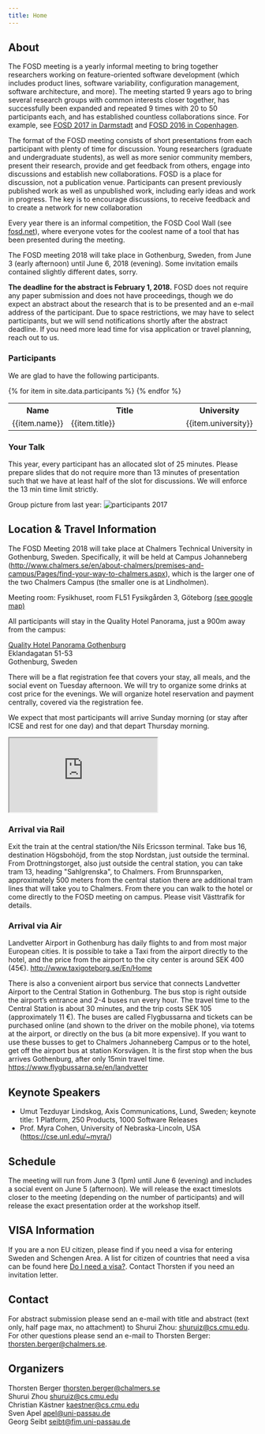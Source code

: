 ```yaml
---
title: Home
---
```

## About
The FOSD meeting is a yearly informal meeting to bring together researchers working on feature-oriented software development (which includes product lines, software variability, configuration management, software architecture, and more).
The meeting started 9 years ago to bring several research groups with common interests closer together, has successfully been expanded and repeated 9 times with 20 to 50 participants each, and has established countless collaborations since. For example, see [FOSD 2017 in Darmstadt](http://fosd.net/2017) and [FOSD 2016 in Copenhagen](http://fosd.net/2016).

The format of the FOSD meeting consists of short presentations from each participant with plenty of time for discussion.
Young researchers (graduate and undergraduate students), as well as more senior community members, present their research, provide and get feedback from others, engage into discussions and establish new collaborations.
FOSD is a place for discussion, not a publication venue.
Participants can present previously published work as well as unpublished work, including early ideas and work in progress.
The key is to encourage discussions, to receive feedback and to create a network for new collaboration

Every year there is an informal competition, the FOSD Cool Wall (see [fosd.net](http://fosd.net)), where everyone votes for the coolest name of a tool that has been presented during the meeting.

The FOSD meeting 2018 will take place in Gothenburg, Sweden, from June 3 (early afternoon) until June 6, 2018 (evening). Some invitation emails contained slightly different dates, sorry.

**The deadline for the abstract is February 1, 2018.**
FOSD does not require any paper submission and does not have proceedings, though we do expect an abstract about the research that is to be presented and an e-mail address of the participant.
Due to space restrictions, we may have to select participants, but we will send notifications shortly after the abstract deadline.
If you need more lead time for visa application or travel planning, reach out to us.

### Participants
We are glad to have the following participants.

<table>
  <tr>
    <th>Name</th>
    <th>Title</th>
    <th>University</th>
  </tr>
  {% for item in site.data.participants %}
  <tr>
   <td width="20%">{{item.name}}</td>
   <td width="70%">{{item.title}}</td>
   <td width="10%">{{item.university}}</td>
  </tr>
 {% endfor %}

</table>




### Your Talk
This year, every participant has an allocated slot of 25 minutes.
Please prepare slides that do not require more than 13 minutes of presentation such that we have at least half of the slot for discussions.
We will enforce the 13 min time limit strictly.

Group picture from last year:
![participants 2017](https://fosd.github.io/FOSD2018/assets/img/participants.jpg)

## Location & Travel Information
The FOSD Meeting 2018 will take place at Chalmers Technical University in Gothenburg, Sweden. Specifically, it will be held at Campus Johanneberg (<http://www.chalmers.se/en/about-chalmers/premises-and-campus/Pages/find-your-way-to-chalmers.aspx>), which is the larger one of the two Chalmers Campus (the smaller one is at Lindholmen).

Meeting room:
Fysikhuset, room FL51
Fysikgården 3,
Göteborg
[(see google map)](<https://goo.gl/maps/HZ1x1HBsFEJ2>)

All participants will stay in the Quality Hotel Panorama, just a 900m away from the campus:

[Quality Hotel Panorama Gothenburg](http://quality-hotel-panorama.gothenburg-hotels.com/en/)  
Eklandagatan 51-53  
Gothenburg, Sweden

There will be a flat registration fee that covers your stay, all meals, and the social event on Tuesday afternoon.
We will try to organize some drinks at cost price for the evenings. We will organize hotel reservation and payment centrally, covered via the registration fee.

We expect that most participants will arrive Sunday morning (or stay after ICSE and rest for one day) and that depart Thursday morning. 

<iframe id="gmaps_iframe" src="https://www.google.com/maps/d/u/0/embed?mid=12wUdM3p8OOwO0XIvDJo-c7W2r9k7f42e"></iframe>

### Arrival via Rail
Exit the train at the central station/the Nils Ericsson terminal.  Take bus 16, destination Högsbohöjd, from the stop Nordstan, just outside the terminal. From Drottningstorget, also just outside the central station, you can take tram 13, heading "Sahlgrenska", to Chalmers. From Brunnsparken, approximately 500 meters from the central station there are additional tram lines that will take you to Chalmers. From there you can walk to the hotel or come directly to the FOSD meeting on campus. Please visit Västtrafik for details.  

### Arrival via Air
Landvetter Airport in Gothenburg has daily flights to and from most major European cities. It is possible to take a Taxi from the airport directly to the hotel, and the price from the airport to the city center is around SEK 400 (45€).
<http://www.taxigoteborg.se/En/Home>

There is also a convenient airport bus service that connects Landvetter Airport to the Central Station in Gothenburg. The bus stop is right outside the airport’s entrance and 2-4 buses run every hour. The travel time to the Central Station is about 30 minutes, and the trip costs SEK 105 (approximately 11 €). The buses are called Flygbussarna and tickets can be purchased online (and shown to the driver on the mobile phone), via totems at the airport, or directly on the bus (a bit more expensive). If you want to use these busses to get to Chalmers Johanneberg Campus or to the hotel, get off the airport bus at station Korsvägen. It is the first stop when the bus arrives Gothenburg, after only 15min travel time.
<https://www.flygbussarna.se/en/landvetter> 

## Keynote Speakers
* Umut Tezduyar Lindskog, Axis Communications, Lund, Sweden; keynote title: 1 Platform, 250 Products, 1000 Software Releases
* Prof. Myra Cohen, University of Nebraska-Lincoln, USA (<https://cse.unl.edu/~myra/>)

## Schedule
The meeting will run from June 3 (1pm) until June 6 (evening) and includes a social event on June 5 (afternoon). We will release the exact timeslots closer to the meeting (depending on the number of participants) and will release the exact presentation order at the workshop itself.

## VISA Information
If you are a non EU citizen, please find if you need a visa for entering Sweden and Schengen Area.
A list for citizen of countries that need a visa can be found here [Do I need a visa?](https://www.schengenvisainfo.com/who-needs-schengen-visa/). Contact Thorsten if you need an invitation letter.

## Contact
For abstract submission please send an e-mail with title and abstract (text only, half page max, no attachment) to Shurui Zhou:  <shuruiz@cs.cmu.edu>.  
For other questions please send an e-mail to Thorsten Berger:  <thorsten.berger@chalmers.se>.

## Organizers
Thorsten Berger <thorsten.berger@chalmers.se>  
Shurui Zhou <shuruiz@cs.cmu.edu>  
Christian Kästner <kaestner@cs.cmu.edu>  
Sven Apel <apel@uni-passau.de>  
Georg Seibt <seibt@fim.uni-passau.de>
